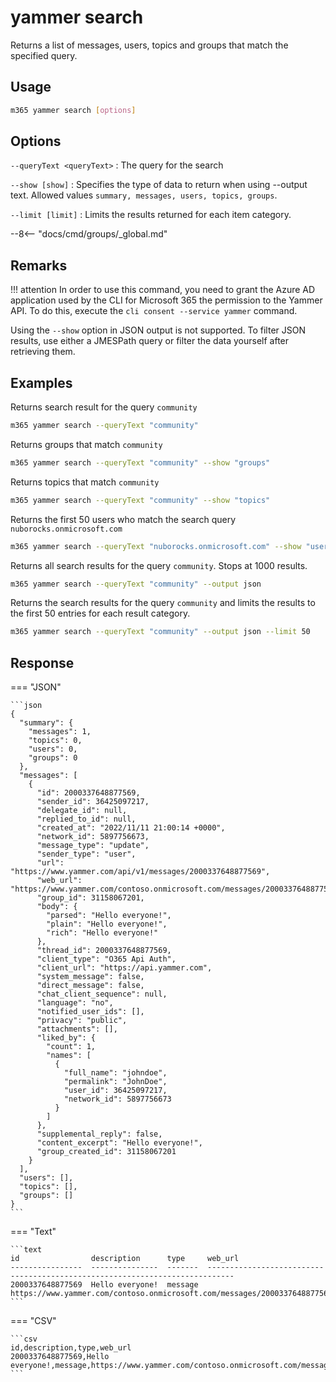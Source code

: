 # yammer search

Returns a list of messages, users, topics and groups that match the specified query.

## Usage

```sh
m365 yammer search [options]
```

## Options

`--queryText <queryText>`
: The query for the search

`--show [show]`
: Specifies the type of data to return when using --output text. Allowed values `summary, messages, users, topics, groups`.

`--limit [limit]`
: Limits the results returned for each item category.

--8<-- "docs/cmd/groups/_global.md"

## Remarks

!!! attention
    In order to use this command, you need to grant the Azure AD application used by the CLI for Microsoft 365 the permission to the Yammer API. To do this, execute the `cli consent --service yammer` command.

Using the `--show` option in JSON output is not supported. To filter JSON results, use either a JMESPath query or filter the data yourself after retrieving them.

## Examples

Returns search result for the query `community`

```sh
m365 yammer search --queryText "community"
```

Returns groups that match `community`

```sh
m365 yammer search --queryText "community" --show "groups"
```

Returns topics that match `community`

```sh
m365 yammer search --queryText "community" --show "topics"
```

Returns the first 50 users who match the search query `nuborocks.onmicrosoft.com`

```sh
m365 yammer search --queryText "nuborocks.onmicrosoft.com" --show "users" --limit 50
```

Returns all search results for the query `community`. Stops at 1000 results.

```sh
m365 yammer search --queryText "community" --output json
```

Returns the search results for the query `community` and limits the results to the first 50 entries for each result category.

```sh
m365 yammer search --queryText "community" --output json --limit 50
```

## Response

=== "JSON"

    ```json
    {
      "summary": {
        "messages": 1,
        "topics": 0,
        "users": 0,
        "groups": 0
      },
      "messages": [
        {
          "id": 2000337648877569,
          "sender_id": 36425097217,
          "delegate_id": null,
          "replied_to_id": null,
          "created_at": "2022/11/11 21:00:14 +0000",
          "network_id": 5897756673,
          "message_type": "update",
          "sender_type": "user",
          "url": "https://www.yammer.com/api/v1/messages/2000337648877569",
          "web_url": "https://www.yammer.com/contoso.onmicrosoft.com/messages/2000337648877569",
          "group_id": 31158067201,
          "body": {
            "parsed": "Hello everyone!",
            "plain": "Hello everyone!",
            "rich": "Hello everyone!"
          },
          "thread_id": 2000337648877569,
          "client_type": "O365 Api Auth",
          "client_url": "https://api.yammer.com",
          "system_message": false,
          "direct_message": false,
          "chat_client_sequence": null,
          "language": "no",
          "notified_user_ids": [],
          "privacy": "public",
          "attachments": [],
          "liked_by": {
            "count": 1,
            "names": [
              {
                "full_name": "johndoe",
                "permalink": "JohnDoe",
                "user_id": 36425097217,
                "network_id": 5897756673
              }
            ]
          },
          "supplemental_reply": false,
          "content_excerpt": "Hello everyone!",
          "group_created_id": 31158067201
        }
      ],
      "users": [],
      "topics": [],
      "groups": []
    }
    ```

=== "Text"

    ```text
    id                description      type     web_url
    ----------------  ---------------  -------  ----------------------------------------------------------------------------
    2000337648877569  Hello everyone!  message  https://www.yammer.com/contoso.onmicrosoft.com/messages/2000337648877569
    ```

=== "CSV"

    ```csv
    id,description,type,web_url
    2000337648877569,Hello everyone!,message,https://www.yammer.com/contoso.onmicrosoft.com/messages/2000337648877569
    ```
